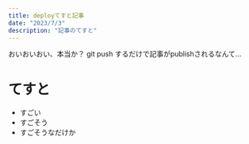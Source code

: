 ```yaml
---
title: deployてすと記事
date: "2023/7/3"
description: "記事のてすと"
---
```


おいおいおい、本当か？
git push するだけで記事がpublishされるなんて...
# てすと
- すごい
- すごそう
- すごそうなだけか